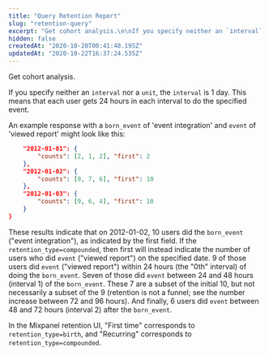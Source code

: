 ```yaml
---
title: "Query Retention Report"
slug: "retention-query"
excerpt: "Get cohort analysis.\n\nIf you specify neither an `interval` nor a `unit`, the `interval` is 1 day. This means that each user gets 24 hours in each interval to do the specified event.\n\nAn example response with a `born_event` of 'event integration' and `event` of 'viewed report' might look like this:\n\n```json {\n    \"2012-01-01\": {\n        \"counts\": [2, 1, 2], \"first\": 2\n    },\n    \"2012-01-02\": {\n        \"counts\": [9, 7, 6], \"first\": 10\n    },\n    \"2012-01-03\": {\n        \"counts\": [9, 6, 4], \"first\": 10\n    }\n}\n```\nThese results indicate that on 2012-01-02, 10 users did the `born_event` (\"event integration\"), as indicated by the first field. If the `retention_type=compounded`, then first will instead indicate the number of users who did `event` (\"viewed report\") on the specified date. 9 of those users did `event` (\"viewed report\") within 24 hours (the \"0th\" interval) of doing the `born_event`. Seven of those did `event` between 24 and 48 hours (interval 1) of the `born_event`. These 7 are a subset of the initial 10, but not necessarily a subset of the 9 (retention is not a funnel; see the number increase between 72 and 96 hours). And finally, 6 users did `event` between 48 and 72 hours (interval 2) after the `born_event`.\n\nIn the Mixpanel retention UI, \"First time\" corresponds to `retention_type=birth`, and \"Recurring\" corresponds to `retention_type=compounded`."
hidden: false
createdAt: "2020-10-20T00:41:48.195Z"
updatedAt: "2020-10-22T16:37:24.535Z"
---
```

Get cohort analysis.

If you specify neither an `interval` nor a `unit`, the `interval` is 1 day. This means that each user gets 24 hours in each interval to do the specified event.

An example response with a `born_event` of 'event integration' and `event` of 'viewed report' might look like this:

```json {
    "2012-01-01": {
        "counts": [2, 1, 2], "first": 2
    },
    "2012-01-02": {
        "counts": [9, 7, 6], "first": 10
    },
    "2012-01-03": {
        "counts": [9, 6, 4], "first": 10
    }
}
```
These results indicate that on 2012-01-02, 10 users did the `born_event` ("event integration"), as indicated by the first field. If the `retention_type=compounded`, then first will instead indicate the number of users who did `event` ("viewed report") on the specified date. 9 of those users did `event` ("viewed report") within 24 hours (the "0th" interval) of doing the `born_event`. Seven of those did `event` between 24 and 48 hours (interval 1) of the `born_event`. These 7 are a subset of the initial 10, but not necessarily a subset of the 9 (retention is not a funnel; see the number increase between 72 and 96 hours). And finally, 6 users did `event` between 48 and 72 hours (interval 2) after the `born_event`.

In the Mixpanel retention UI, "First time" corresponds to `retention_type=birth`, and "Recurring" corresponds to `retention_type=compounded`.